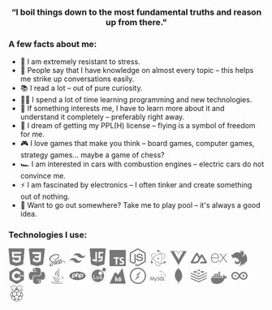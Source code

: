 <h3 align="center">
“I boil things down to the most fundamental truths and reason up from there."</h3>

### A few facts about me:

- 💪 I am extremely resistant to stress.
- 🧠 People say that I have knowledge on almost every topic – this helps me strike up conversations easily.
- 📚 I read a lot – out of pure curiosity.
- 👨‍💻 I spend a lot of time learning programming and new technologies.
- 🔎 If something interests me, I have to learn more about it and understand it completely – preferably right away.
- 🚁 I dream of getting my PPL(H) license – flying is a symbol of freedom for me.
- 🎮 I love games that make you think – board games, computer games, strategy games... maybe a game of chess?
- 🏎️ I am interested in cars with combustion engines – electric cars do not convince me.
- ⚡️ I am fascinated by electronics – I often tinker and create something out of nothing.
- 🎱 Want to go out somewhere? Take me to play pool – it's always a good idea.

### Technologies I use:

<img src="icons/html5.svg" width="32" />&nbsp;
<img src="icons/css3.svg" width="32" />&nbsp;
<img src="icons/sass.svg" width="32" />&nbsp;
<img src="icons/tailwindcss.svg" width="32" />&nbsp;
<img src="icons/javascript.svg" width="32" />&nbsp;
<img src="icons/typescript.svg" width="32" />&nbsp;
<img src="icons/nodejs.svg" width="32" />&nbsp;
<img src="icons/electron.svg" width="32" />&nbsp;
<img src="icons/vuedotjs.svg" width="32" />&nbsp;
<img src="icons/nuxt.svg" width="32" />&nbsp;
<img src="icons/express.svg" width="32" />&nbsp;
<img src="icons/nestjs.svg" width="32" />&nbsp;
<img src="icons/cplusplus.svg" width="32" />&nbsp;
<img src="icons/python.svg" width="32" />&nbsp;
<img src="icons/java.svg" width="32" />&nbsp;
<img src="icons/php.svg" width="32" />&nbsp;
<img src="icons/lua.svg" width="32" />&nbsp;
<img src="icons/k6.svg" width="32" />&nbsp;
<img src="icons/socket-dot-io.svg" width="32" />&nbsp;
<img src="icons/mysql.svg" width="32" />&nbsp;
<img src="icons/mongodb.svg" width="32" />&nbsp;
<img src="icons/redis.svg" width="32" />&nbsp;
<img src="icons/docker.svg" width="32" />&nbsp;
<img src="icons/arduino.svg" width="32" />&nbsp;
<img src="icons/raspberrypi.svg" width="32" />&nbsp;


[//]: # (<img src="icons/jquery.svg" width="32" />&nbsp;)
[//]: # (<img src="icons/prisma.svg" width="32" />&nbsp;)
[//]: # (<img src="icons/pug.svg" width="32" />&nbsp;)
[//]: # (<img src="icons/puppeteer.svg" width="32" />&nbsp;)
[//]: # (<img src="icons/webpack.svg" width="32" />&nbsp;)
[//]: # (<img src="icons/turborepo.svg" width="32" />&nbsp;)
[//]: # (<img src="icons/redux.svg" width="32" />&nbsp;)
[//]: # (<img src="icons/robotframework.svg" width="32" />&nbsp;)
[//]: # (<img src="icons/react.svg" width="32" />&nbsp;)
[//]: # (<img src="icons/rabbitmq.svg" width="32" />&nbsp;)
[//]: # (<img src="icons/jsonwebtokens.svg" width="32" />&nbsp;)
[//]: # (<img src="icons/handlebarsdotjs.svg" width="32" />&nbsp;)
[//]: # (<img src="icons/fastify.svg" width="32" />&nbsp;)
[//]: # (<img src="icons/graphql.svg" width="32" />&nbsp;)
[//]: # (<img src="icons/angular.svg" width="32" />&nbsp;)
